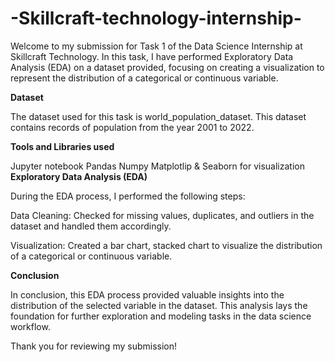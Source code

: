 # -Skillcraft-technology-internship-
Welcome to my submission for Task 1 of the Data Science Internship at Skillcraft Technology. In this task, I have performed Exploratory Data Analysis (EDA) on a dataset provided, focusing on creating a visualization to represent the distribution of a categorical or continuous variable.

**Dataset**

The dataset used for this task is world_population_dataset. This dataset contains records of population from the year 2001 to 2022.

**Tools and Libraries used**

Jupyter notebook
Pandas
Numpy
Matplotlip & Seaborn for visualization
**Exploratory Data Analysis (EDA)**

During the EDA process, I performed the following steps:

Data Cleaning: Checked for missing values, duplicates, and outliers in the dataset and handled them accordingly.

Visualization: Created a bar chart, stacked chart to visualize the distribution of a categorical or continuous variable.

**Conclusion**

In conclusion, this EDA process provided valuable insights into the distribution of the selected variable in the dataset. This analysis lays the foundation for further exploration and modeling tasks in the data science workflow.

Thank you for reviewing my submission!
